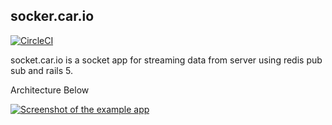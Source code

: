 ## socker.car.io

[![CircleCI](https://img.shields.io/circleci/project/github/contentful/the-example-app.nodejs.svg)](https://circleci.com/gh/contentful/the-example-app.nodejs)

socket.car.io is a socket app for streaming data from server using redis pub sub and rails 5.

Architecture Below

<a href="https://miro.medium.com/max/464/1*1q_Q7TTTSrfW4uK7upWi5g.png" target="_blank"><img src="https://miro.medium.com/max/464/1*1q_Q7TTTSrfW4uK7upWi5g.png" alt="Screenshot of the example app"/></a>
